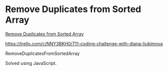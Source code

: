 # Remove Duplicates from Sorted Array

[Remove Duplicates from Sorted Array](https://leetcode.com/problems/remove-duplicates-from-sorted-array/)

https://trello.com/c/NNY3BKH0/711-coding-challenge-with-diana-liubimova

RemoveDuplicatesFromSortedArray

Solved using JavaScript.